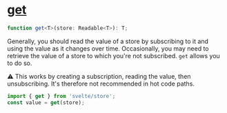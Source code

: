 # [get](https://svelte.dev/docs/svelte-store#get)
```ts
function get<T>(store: Readable<T>): T;
```
Generally, you should read the value of a store by subscribing to it and using the value as it changes over time. Occasionally, you may need to retrieve the value of a store to which you're not subscribed. `get` allows you to do so.

⚠️ This works by creating a subscription, reading the value, then unsubscribing. It's therefore not recommended in hot code paths.
```ts
import { get } from 'svelte/store';
const value = get(store);
```

